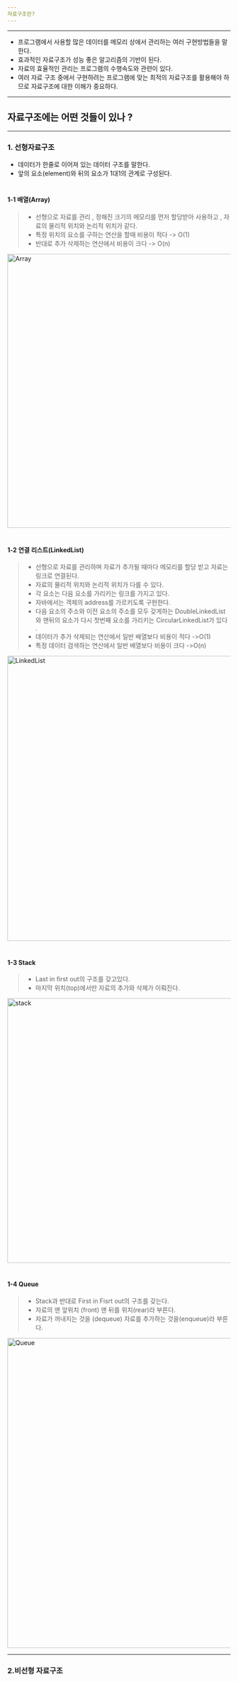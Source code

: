 ```yaml
---
자료구조란?
---
```

---

- 프로그램에서 사용할 많은 데이터를 메모리 상에서 관리하는 여러 구현방법들을 말한다.
- 효과적인 자료구조가 성능 좋은 알고리즘의 기반이 된다.
- 자료의 효율적인 관리는 프로그램의 수행속도와 관련이 있다.
- 여러 자료 구조 중에서 구현하려는 프로그램에 맞는 최적의 자료구조를 활용해야 하므로 자료구조에 대한 이해가 중요하다.

---
자료구조에는 어떤 것들이 있나 ?
---
---
### 1. 선형자료구조

 - 데이터가 한줄로 이어져 있는 데이터 구조를 말한다.
 - 앞의 요소(element)와 뒤의 요소가 1대1의 관계로 구성된다.

#
#### 1-1  배열(Array)

> - 선형으로 자료를 관리 , 정해진 크기의 메모리를 먼저 할당받아 사용하고 , 자료의 물리적 위치와 논리적 위치가 같다.
> - 특정 위치의 요소를 구하는 연산을 할때 비용이 적다 -> O(1)
> - 반대로 추가 삭제하는 연산에서 비용이 크다 -> O(n) 

<img width="617" alt="Array" src="https://user-images.githubusercontent.com/51349774/179740093-cf97e8b4-3135-4b3d-9818-b32b246b920b.png">

#
#### 1-2  연결 리스트(LinkedList)
> - 선형으로 자료를 관리하며 자료가 추가될 때마다 메모리를 할당 받고 자료는 링크로 연결된다.
> - 자료의 물리적 위치와 논리적 위치가 다를 수 있다.
> - 각 요소는 다음 요소를 가리키는 링크를 가지고 있다.
> - 자바에서는 객체의 address를 가르키도록 구현한다.
> - 다음 요소의 주소와 이전 요소의 주소를 모두 갖게하는 DoubleLinkedList와 맨뒤의 요소가 다시 첫번째 요소를 가리키는 CircularLinkedList가 있다 .
> - 데이터가 추가 삭제되는 연산에서 일반 배열보다 비용이 적다 ->O(1)
> - 특정 데이터 검색하는 연산에서 일반 배열보다 비용이 크다 ->O(n)
 

<img width="642" alt="LinkedList" src="https://user-images.githubusercontent.com/51349774/179740897-1aa2515e-bbea-4ba7-b122-00ed270339fc.png">


#
#### 1-3  Stack
> - Last in first out의 구조를 갖고있다.
> - 마지막 위치(top)에서만 자료의 추가와 삭제가 이뤄진다.

<img width="596" alt="stack" src="https://user-images.githubusercontent.com/51349774/179740920-b5fea9d0-2a10-4dca-bb34-70b50f5e3ff3.png">


#
#### 1-4  Queue
> - Stack과 반대로 First in Fisrt out의 구조를 갖는다.
> - 자료의 맨 앞위치 (front) 맨 뒤를 위치(rear)라 부른다.
> - 자료가 꺼내지는 것을 (dequeue) 자료를 추가하는 것을(enqueue)라 부른다.
> 
<img width="698" alt="Queue" src="https://user-images.githubusercontent.com/51349774/179740909-bf7b3e61-c940-4615-a4c5-6ac1aeb828c1.png">

---


### 2.비선형 자료구조
